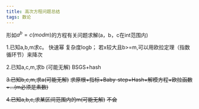 ```yaml
---
title: 高次方程问题总结
tags: 数论
---
```

形如$a^b=c(mod m)$的方程有关问题求解(a，b，c在int范围内)

 1.已知a,b,m求c。
     快速幂 复杂度logb；
     若x较大且b>=m,可以用欧拉定理（指数循环节）来降次

 2.已知a,c,m,求b (可能无解)
     BSGS+hash


~~3.已知b,c,m,求a(可能无解)~~
   ~~求原根+指标+Baby-step+Hash+解模方程+欧拉函数+...(m必须是素数)~~


~~4.已知a,b,c,求某区间范围内的m(可能无解)~~
  ~~不会~~
